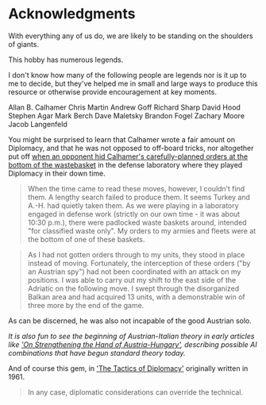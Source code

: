 # Acknowledgments

With everything any of us do, we are likely to be standing on the shoulders of giants. 

This hobby has numerous legends. 

I don't know how many of the following people are legends nor is it up to me to decide, but they've helped me in small and large ways to produce this resource or otherwise provide encouragement at key moments. 

Allan B. Calhamer
Chris Martin
Andrew Goff
Richard Sharp
David Hood
Stephen Agar
Mark Berch
Dave Maletsky
Brandon Fogel
Zachary Moore
Jacob Langenfeld

You might be surprised to learn that Calhamer wrote a fair amount on Diplomacy, and that he was not opposed to off-board tricks, nor altogether put off [when an opponent hid Calhamer's carefully-planned orders at the bottom of the wastebasket](http://www.dipwiki.com/index.php?title=Military_Intelligence) in the defense laboratory where they played Diplomacy in their down time. 

> When the time came to read these moves, however, I couldn’t find them. A lengthy search failed to produce them. It seems Turkey and A.-H. had quietly taken them. As we were playing in a laboratory engaged in defense work (strictly on our own time - it was about 10:30 p.m.), there were padlocked waste baskets around, intended "for classified waste only". My orders to my armies and fleets were at the bottom of one of these baskets.

> As I had not gotten orders through to my units, they stood in place instead of moving. Fortunately, the interception of these orders ("by an Austrian spy") had not been coordinated with an attack on my positions. I was able to carry out my shift to the east side of the Adriatic on the following move. I swept through the disorganized Balkan area and had acquired 13 units, with a demonstrable win of three more by the end of the game.

As can be discerned, he was also not incapable of the good Austrian solo.

*It is also fun to see the beginning of Austrian-Italian theory in early articles like ['On Strengthening the Hand of Austria-Hungary'](http://www.dipwiki.com/index.php?title=On_Strengthening_the_hand_of_Austria-Hungary), describing possible AI combinations that have begun standard theory today.*

And of course this gem, in ['The Tactics of Diplomacy'](http://www.dipwiki.com/index.php?title=The_Tactics_of_Diplomac) originally written in 1961.

> In any case, diplomatic considerations can override the technical.